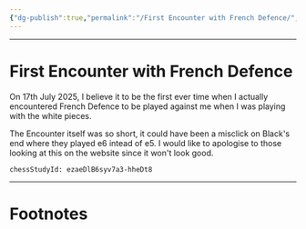 ```yaml
---
{"dg-publish":true,"permalink":"/First Encounter with French Defence/","tags":["Sports"]}
---
```



---
# First Encounter with French Defence
On 17th July 2025, I believe it to be the first ever time when I actually encountered French Defence to be played against me when I was playing with the white pieces.

The Encounter itself was so short, it could have been a misclick on Black's end where they played e6 intead of e5. I would like to apologise to those looking at this on the website since it won't look good.

```chessStudy
chessStudyId: ezaeDlB6syv7a3-hheDt8
```



---
# Footnotes